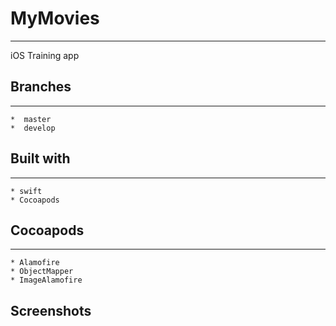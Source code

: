 # MyMovies
___
iOS Training app

## Branches
___
    *  master
    *  develop

## Built with
___
    * swift
    * Cocoapods
    
## Cocoapods
___
    * Alamofire
    * ObjectMapper
    * ImageAlamofire
    
## Screenshots

